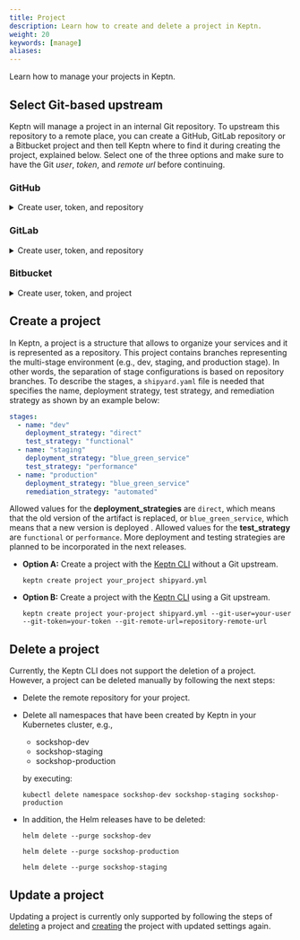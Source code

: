 ```yaml
---
title: Project
description: Learn how to create and delete a project in Keptn.
weight: 20
keywords: [manage]
aliases:
---
```


Learn how to manage your projects in Keptn.

## Select Git-based upstream  

Keptn will manage a project in an internal Git repository. To upstream this repository to a remote place, you can create a GitHub, GitLab repository or a Bitbucket project and then tell Keptn where to find it during creating the project, explained below. Select one of the three options and make sure to have the Git *user*, *token*, and *remote url* before continuing.

### GitHub
<details><summary>Create user, token, and repository</summary>
<p>

1. (optional) If you want to use a dedicated GitHub organization for your repository, create a [GitHub organization](https://github.com/organizations/new).

1. If you do not have a GitHub user, create a user by [signing up](https://github.com/join?source=header-home). 

1. Go to your account or the previously create GitHub organization and create a [GitHub repository](https://help.github.com/en/articles/create-a-repo).

1. Create a [personal access token](https://help.github.com/en/articles/creating-a-personal-access-token-for-the-command-line) for your user with *repo* scope:

    {{< popup_image 
    link="./assets/github-access-token.png" 
    caption="GitHub access token" 
    width="60%">}}

</p>
</details>

### GitLab
<details><summary>Create user, token, and repository</summary>
<p>

</p>
</details>

### Bitbucket
<details><summary>Create user, token, and project</summary>
<p>

</p>
</details>

## Create a project

In Keptn, a project is a structure that allows to organize your services and it is represented as a repository. This project contains branches representing the multi-stage environment (e.g., dev, staging, and production stage). In other words, the separation of stage configurations is based on repository branches. To describe the stages, a `shipyard.yaml` file is needed that specifies the name, deployment strategy, test strategy, and remediation strategy as shown by an example below:

```yaml
stages:
  - name: "dev"
    deployment_strategy: "direct"
    test_strategy: "functional"
  - name: "staging"
    deployment_strategy: "blue_green_service"
    test_strategy: "performance"
  - name: "production"
    deployment_strategy: "blue_green_service"
    remediation_strategy: "automated"
```

Allowed values for the **deployment_strategies** are `direct`, which means that the old version of the artifact is replaced, or `blue_green_service`, which means that a new version is deployed . Allowed values for the **test_strategy** are `functional` or `performance`. More deployment and testing strategies are planned to be incorporated in the next releases.

* **Option A:** Create a project with the [Keptn CLI](../../reference/cli) without a Git upstream. 
  ```console
  keptn create project your_project shipyard.yml
  ```

* **Option B:** Create a project with the [Keptn CLI](../../reference/cli) using a Git upstream. 
  ```console
  keptn create project your-project shipyard.yml --git-user=your-user --git-token=your-token --git-remote-url=repository-remote-url
  ```

## Delete a project

Currently, the Keptn CLI does not support the deletion of a project. However, a project can be deleted manually by following the next steps:

- Delete the remote repository for your project.
- Delete all namespaces that have been created by Keptn in your Kubernetes cluster, e.g.,
  - sockshop-dev
  - sockshop-staging
  - sockshop-production

  by executing:

  ```console
  kubectl delete namespace sockshop-dev sockshop-staging sockshop-production
  ```

- In addition, the Helm releases have to be deleted:

  ```console
  helm delete --purge sockshop-dev
  ```
  ```console
  helm delete --purge sockshop-production
  ```
  ```console
  helm delete --purge sockshop-staging
  ```

## Update a project

Updating a project is currently only supported by following the steps of [deleting](#delete-a-project) a project and [creating](#create-a-project) the project with updated settings again.
